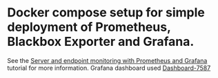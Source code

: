 # Docker compose setup for simple deployment of Prometheus, Blackbox Exporter and Grafana.

See the [Server and endpoint monitoring with Prometheus and Grafana](https://thedeploymentguy.medium.com/) tutorial for more information. 
Grafana dashboard used [Dashboard-7587](https://grafana.com/grafana/dashboards/7587)
